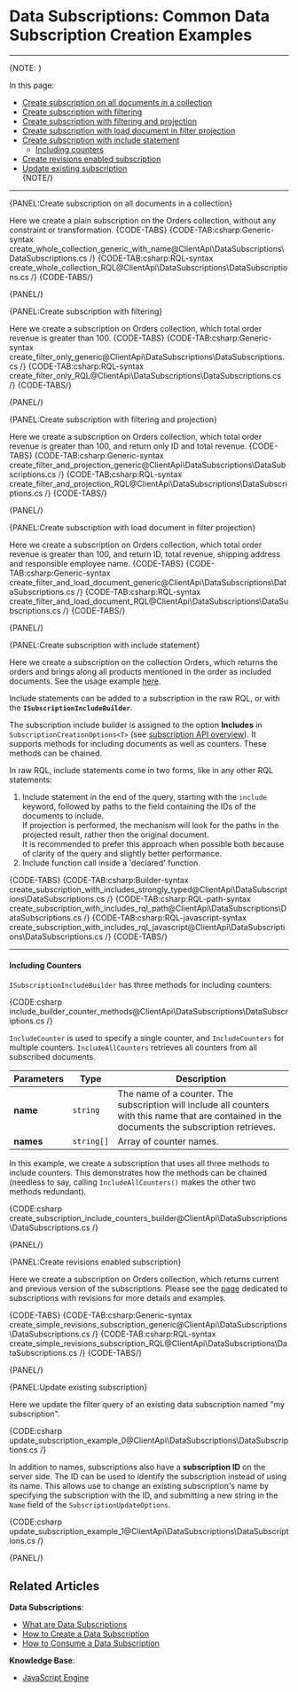 # Data Subscriptions: Common Data Subscription Creation Examples

---

{NOTE: }

In this page:  

* [Create subscription on all documents in a collection](../../../client-api/data-subscriptions/creation/examples#create-subscription-on-all-documents-in-a-collection)  
* [Create subscription with filtering](../../../client-api/data-subscriptions/creation/examples#create-subscription-with-filtering)  
* [Create subscription with filtering and projection](../../../client-api/data-subscriptions/creation/examples#create-subscription-with-filtering-and-projection)  
* [Create subscription with load document in filter projection](../../../client-api/data-subscriptions/creation/examples#create-subscription-with-load-document-in-filter-projection)  
* [Create subscription with include statement](../../../client-api/data-subscriptions/creation/examples#create-subscription-with-include-statement)  
  * [Including counters](../../../client-api/data-subscriptions/creation/examples#including-counters)  
* [Create revisions enabled subscription](../../../client-api/data-subscriptions/creation/examples#create-revisions-enabled-subscription)  
* [Update existing subscription](../../../client-api/data-subscriptions/creation/examples#update-existing-subscription)  
{NOTE/}

---

{PANEL:Create subscription on all documents in a collection}

Here we create a plain subscription on the Orders collection, without any constraint or transformation.
{CODE-TABS}
{CODE-TAB:csharp:Generic-syntax create_whole_collection_generic_with_name@ClientApi\DataSubscriptions\DataSubscriptions.cs /}
{CODE-TAB:csharp:RQL-syntax create_whole_collection_RQL@ClientApi\DataSubscriptions\DataSubscriptions.cs /}
{CODE-TABS/}

{PANEL/}

{PANEL:Create subscription with filtering}

Here we create a subscription on Orders collection, which total order revenue is greater than 100.
{CODE-TABS}
{CODE-TAB:csharp:Generic-syntax create_filter_only_generic@ClientApi\DataSubscriptions\DataSubscriptions.cs /}
{CODE-TAB:csharp:RQL-syntax create_filter_only_RQL@ClientApi\DataSubscriptions\DataSubscriptions.cs /}
{CODE-TABS/}

{PANEL/}

{PANEL:Create subscription with filtering and projection}

Here we create a subscription on Orders collection, which total order revenue is greater than 100, and return only ID and total revenue.
{CODE-TABS}
{CODE-TAB:csharp:Generic-syntax create_filter_and_projection_generic@ClientApi\DataSubscriptions\DataSubscriptions.cs /}
{CODE-TAB:csharp:RQL-syntax create_filter_and_projection_RQL@ClientApi\DataSubscriptions\DataSubscriptions.cs /}
{CODE-TABS/}

{PANEL/}

{PANEL:Create subscription with load document in filter projection}

Here we create a subscription on Orders collection, which total order revenue is greater than 100, and return ID, total revenue, shipping address and responsible employee name.
{CODE-TABS}
{CODE-TAB:csharp:Generic-syntax create_filter_and_load_document_generic@ClientApi\DataSubscriptions\DataSubscriptions.cs /}
{CODE-TAB:csharp:RQL-syntax create_filter_and_load_document_RQL@ClientApi\DataSubscriptions\DataSubscriptions.cs /}
{CODE-TABS/}

{PANEL/}

{PANEL:Create subscription with include statement}

Here we create a subscription on the collection Orders, which returns the orders and brings along all products mentioned in the order as included documents. 
See the usage example [here](../../../client-api/data-subscriptions/consumption/examples#subscription-that-uses-included-documents).

Include statements can be added to a subscription in the raw RQL, or with the **`ISubscriptionIncludeBuilder`**.  

The subscription include builder is assigned to the option **Includes** in `SubscriptionCreationOptions<T>` 
(see [subscription API overview](../../../client-api/data-subscriptions/creation/api-overview)). It 
supports methods for including documents as well as counters. These methods can be chained.  

In raw RQL, include statements come in two forms, like in any other RQL statements:  
1. Include statement in the end of the query, starting with the `include` keyword, followed by paths to the field containing the IDs of the documents to include.  
If projection is performed, the mechanism will look for the paths in the projected result, rather then the original document.  
It is recommended to prefer this approach when possible both because of clarity of the query and slightly better performance.  
2. Include function call inside a 'declared' function.  

{CODE-TABS}
{CODE-TAB:csharp:Builder-syntax create_subscription_with_includes_strongly_typed@ClientApi\DataSubscriptions\DataSubscriptions.cs /}
{CODE-TAB:csharp:RQL-path-syntax create_subscription_with_includes_rql_path@ClientApi\DataSubscriptions\DataSubscriptions.cs /}
{CODE-TAB:csharp:RQL-javascript-syntax create_subscription_with_includes_rql_javascript@ClientApi\DataSubscriptions\DataSubscriptions.cs /}
{CODE-TABS/}

---

#### Including Counters

`ISubscriptionIncludeBuilder` has three methods for including counters:  

{CODE:csharp include_builder_counter_methods@ClientApi\DataSubscriptions\DataSubscriptions.cs /}

`IncludeCounter` is used to specify a single counter, and `IncludeCounters` for multiple counters. `IncludeAllCounters` 
retrieves all counters from all subscribed documents.  

| Parameters | Type | Description |
| - | - | - |
| **name** | `string` | The name of a counter. The subscription will include all counters with this name that are contained in the documents the subscription retrieves. |
| **names** | `string[]` | Array of counter names. |

In this example, we create a subscription that uses all three methods to include counters. This demonstrates 
how the methods can be chained (needless to say, calling `IncludeAllCounters()` makes the other two methods 
redundant).  

{CODE:csharp create_subscription_include_counters_builder@ClientApi\DataSubscriptions\DataSubscriptions.cs /}

{PANEL/}


{PANEL:Create revisions enabled subscription}

Here we create a subscription on Orders collection, which returns current and previous version of the subscriptions. 
Please see the [page](../../../client-api/data-subscriptions/advanced-topics/subscription-with-revisioning) dedicated to subscriptions with revisions for more details and examples.

{CODE-TABS}
{CODE-TAB:csharp:Generic-syntax create_simple_revisions_subscription_generic@ClientApi\DataSubscriptions\DataSubscriptions.cs /}
{CODE-TAB:csharp:RQL-syntax create_simple_revisions_subscription_RQL@ClientApi\DataSubscriptions\DataSubscriptions.cs /}
{CODE-TABS/}

{PANEL/}

{PANEL:Update existing subscription}

Here we update the filter query of an existing data subscription named "my subscription".  

{CODE:csharp update_subscription_example_0@ClientApi\DataSubscriptions\DataSubscriptions.cs /}

In addition to names, subscriptions also have a **subscription ID** on the server side. The 
ID can be used to identify the subscription instead of using its name. This allows use to change 
an existing subscription's name by specifying the subscription with the ID, and submitting 
a new string in the `Name` field of the `SubscriptionUpdateOptions`.  

{CODE:csharp update_subscription_example_1@ClientApi\DataSubscriptions\DataSubscriptions.cs /}

{PANEL/}

## Related Articles

**Data Subscriptions**:

- [What are Data Subscriptions](../../../client-api/data-subscriptions/what-are-data-subscriptions)
- [How to Create a Data Subscription](../../../client-api/data-subscriptions/creation/how-to-create-data-subscription)
- [How to Consume a Data Subscription](../../../client-api/data-subscriptions/consumption/how-to-consume-data-subscription)

**Knowledge Base**:

- [JavaScript Engine](../../../server/kb/javascript-engine)
